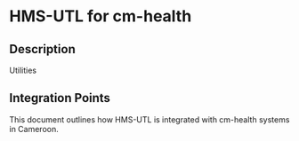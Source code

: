 # HMS-UTL for cm-health

## Description

Utilities

## Integration Points

This document outlines how HMS-UTL is integrated with cm-health systems in Cameroon.
